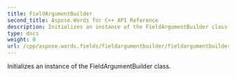 ```yaml
---
title: FieldArgumentBuilder
second_title: Aspose.Words for C++ API Reference
description: Initializes an instance of the FieldArgumentBuilder class. 
type: docs
weight: 0
url: /cpp/aspose.words.fields/fieldargumentbuilder/fieldargumentbuilder/
---
```


Initializes an instance of the FieldArgumentBuilder class. 

